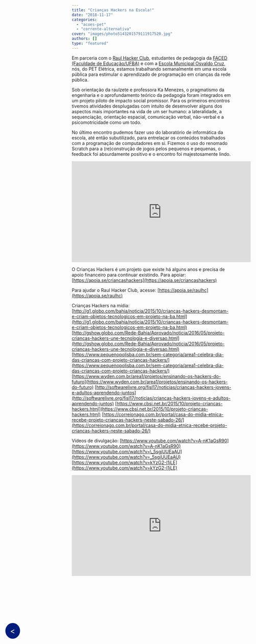 ```yaml
---
title: "Crianças Hackers na Escola!"
date: "2018-11-17"
categories: 
  - "acoes-pet"
  - "corrente-alternativa"
cover: "images/photo5143201579111917520.jpg"
authors: []
type: "featured"
---
```


<!--Botão para voltar para a página anterior (posts do corrente alternativa)-->
<a href="javascript:history.back()" style="position: fixed; top: 50%; left: 20px; background-color: #001D7E; color: white; padding: 10px 15px; border-radius: 50%; text-decoration: none; font-size: 24px; z-index: 1000;">&lt;</a>

Em parceria com o [Raul Hacker Club](http://www.raulhc.cc), estudantes de pedagogia da [FACED (Faculdade de Educação/UFBA)](https://faced.ufba.br/) e com a [Escola Municipal Osvaldo Cruz](https://goo.gl/maps/TSsE4i69A362), nós, do PET Elétrica, estamos trabalhando semanalmente em uma escola pública para estimular o aprendizado de programação em crianças da rede pública.

Sob orientação da raulzete e professora Ka Menezes, o pragmatismo da engenharia e o aprofundamento teórico da pedagogia foram integrados em um projeto piloto de impacto social promissor. Para os primeiros encontros tivemos atividades desplugadas com intuito de desenvolver alguns dos aspectos mais importantes na vida de um ser humano: a lateralidade, a sequenciação, orientação espacial, comunicação verbal, não-verbal e a psicomotricidade como um todo.

No último encontro pudemos fazer uso do laboratório de informática da escola, até então subutilizado, para entrelaçar os conteúdos trabalhados com a programação de computadores em si. Fizemos o uso do renomado Scratch para a (re)construção de jogos pelos pequenos e pequenas, o feedback foi absurdamente positivo e o encontro foi majestosamente lindo.

<iframe src="https://www.youtube.com/embed/VJ0Xruf0d-M" width="560" height="315" frameborder="0" allowfullscreen="allowfullscreen"></iframe>

O Crianças Hackers é um projeto que existe há alguns anos e precisa de apoio financeiro para continuar existindo. Para apoiar: [https://apoia.se/criancashackers](https://apoia.se/criancashackers)

Para ajudar o Raul Hacker Club, acesse: [https://apoia.se/raulhc](https://apoia.se/raulhc)

Crianças Hackers na mídia: [http://g1.globo.com/bahia/noticia/2015/10/criancas-hackers-desmontam-e-criam-objetos-tecnologicos-em-projeto-na-ba.html](http://g1.globo.com/bahia/noticia/2015/10/criancas-hackers-desmontam-e-criam-objetos-tecnologicos-em-projeto-na-ba.html) [http://gshow.globo.com/Rede-Bahia/Aprovado/noticia/2016/05/projeto-criancas-hackers-une-tecnologia-e-diversao.html](http://gshow.globo.com/Rede-Bahia/Aprovado/noticia/2016/05/projeto-criancas-hackers-une-tecnologia-e-diversao.html) [https://www.pequenopolisba.com.br/sem-categoria/area1-celebra-dia-das-criancas-com-projeto-criancas-hackers/](https://www.pequenopolisba.com.br/sem-categoria/area1-celebra-dia-das-criancas-com-projeto-criancas-hackers/) [https://www.wyden.com.br/area1/projetos/ensinando-os-hackers-do-futuro](https://www.wyden.com.br/area1/projetos/ensinando-os-hackers-do-futuro) [http://softwarelivre.org/fisl17/noticias/criancas-hackers-jovens-e-adultos-aprendendo-juntos](http://softwarelivre.org/fisl17/noticias/criancas-hackers-jovens-e-adultos-aprendendo-juntos) [https://www.cbsi.net.br/2015/10/projeto-criancas-hackers.html](https://www.cbsi.net.br/2015/10/projeto-criancas-hackers.html) [https://correionago.com.br/portal/casa-do-midia-etnica-recebe-projeto-criancas-hackers-neste-sabado-26/](https://correionago.com.br/portal/casa-do-midia-etnica-recebe-projeto-criancas-hackers-neste-sabado-26/)

Vídeos de divulgação: [https://www.youtube.com/watch?v=A-nK1aGsR90](https://www.youtube.com/watch?v=A-nK1aGsR90) [https://www.youtube.com/watch?v=\_5sgjUUEaAU](https://www.youtube.com/watch?v=_5sgjUUEaAU) [https://www.youtube.com/watch?v=kYzG2-I1jLE](https://www.youtube.com/watch?v=kYzG2-I1jLE)

<iframe src="https://www.youtube.com/embed/2nD5oXYpHoE" width="560" height="315" frameborder="0" allowfullscreen="allowfullscreen"></iframe>
